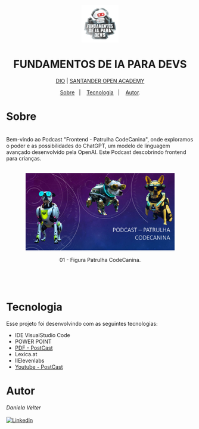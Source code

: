 <div align="center">
<img src="./images/logo.webp" height="100" width="100"></div>
<h1 align="center"> FUNDAMENTOS DE IA PARA DEVS </h1>

<p align="center"> <a href="https://web.dio.me/" target="_blank">DIO</a>  |  <a href="https://app.santanderopenacademy.com" target="_blank">SANTANDER OPEN ACADEMY</a> </p>

<p align="center">
<a href="#sobre">Sobre</a>&nbsp;&nbsp;&nbsp|&nbsp;&nbsp;&nbsp;
<a href="#tecnologia">Tecnologia</a>&nbsp;&nbsp;&nbsp|&nbsp;&nbsp;&nbsp;
<a href="#autor">Autor</a>.</p>

# Sobre

<br>
Bem-vindo ao Podcast "Frontend - Patrulha CodeCanina", onde exploramos o poder e as possibilidades do ChatGPT, um modelo de linguagem avançado desenvolvido pela OpenAI. Este Podcast descobrindo frontend para crianças.

<br>

<br>
<p align="center">
<img src="./images/Captura de tela 2024-05-06 200940.png"
 height="" width="400">

 </p>
 <p align="center">
    01 - Figura Patrulha CodeCanina.
 </p>

<br>
 </p>
 <br>

# Tecnologia

Esse projeto foi desenvolvindo com as seguintes tecnologias:

- IDE VisualStudio Code
- POWER POINT
- <a href="https://github.com/Daniela2319/PostCast-IA/blob/master/PostCast-chatgpt/PostCast-%20Patrulha%20CodeCanina.pdf" target="_blank"> PDF - PostCast</a>
- Lexica.at
- IIElevenlabs
- <a href="https://youtu.be/h5Jdi1H5Uyc" target="_blank">Youtube - PostCast</a>
# Autor

_Daniela Velter_
<br>
<br>
[![Linkedin](https://img.shields.io/badge/DANIELA-0077B5?style=for-the-badge&logo=linkedin&logoColor=white)](https://www.linkedin.com/in/daniela-velter-231485f/)
